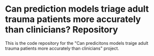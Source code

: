 # Can prediction models triage adult trauma patients more accurately than clinicians? Repository

This is the code repository for the "Can predicitons models traige
adult trauma patients more accurately than clinicians" project.
